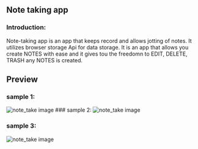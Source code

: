 ## Note taking app

### Introduction:
Note-taking app is an app that keeps record and allows jotting of notes. It utilizes browser storage Api for data storage.
It is an app that allows you create NOTES with ease and it gives tou the freedomn to EDIT, DELETE, TRASH any  NOTES is created. 

## Preview

### sample 1:
<img src='{process.env.PUBLIC_URL + "/preview_img/Screenshot_1.png"}' alt='note_take image' />
<!-- {process.env.PUBLIC_URL + '/yourPathHere.jpg'} -->
### sample 2:
<img src='preview_img/Screenshot_2.png' alt='note_take image'>

### sample 3:
<img src='preview_img/Screenshot_3.png' alt='note_take image'>